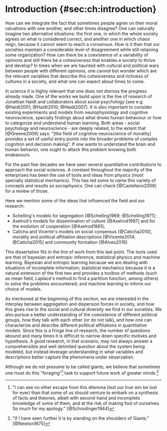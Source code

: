 
# Introduction {#sec:ch:introduction}

How can we integrate the fact that sometimes people agree on their moral valuations with one another, and other times disagree? One can naturally imagine two alternative situations: the first one, in which the whole society agrees on what is considered correct, and another one in which chaos reign, because it cannot seem to reach a consensus. How is it then that our societies maintain a considerable level of disagreement while still retaining some organization? How can there be a coexistence of a variability of opinions and still there be a cohesiveness that enables a society to thrive and develop? In times when we are haunted with cultural and political wars between people with different opinions, one cannot but wonder which are the relevant variables that describe this cohesiveness and richness of cultures in a society, and what one can expect about times to come.

In science it is highly relevant that one does not dismiss the progress already made. One of the works we build upon is the line of research of Jonathan Haidt and collaborators about social psychology [see e.g. @Haidt2001; @Haidt2010; @Haidt2007]. It is also important to consider existing experiments and models from neurophysiology and cognitive neuroscience, specially findings about what drives human behaviour or how to categorize and understand human learning. Both areas - social psychology and neuroscience - are deeply related, to the extent that [@Greene2009] says: "[the field of cognitive neuroscience of morality] provides a set of useful entry points into the broader problems of complex cognition and decision making". If one wants to understand the brain and human behavior, one ought to attack this problem knowing both endeavours.

For the past few decades we have seen several quantitative contributions to approach the social sciences. A constant throughout the majority of the enterprises has been the use of tools and ideas from physics (most specially statistical mechanics). This has led some to name this variety of concepts and results as _sociophysics_. One can check [@Castellano2009] for a review of those.

Here we mention some of the ideas that influenced the field and our research:

- Schelling's models for segregation [@Schelling1969; @Schelling1971];
- Axelrod's models for dissemination of culture [@Axelrod1997] and for the evolution of cooperation [@Axelrod1981];
- Caticha and Vicente's models on social consensus [@Caticha2010], morality and political affiliation descriptions [@Vicente2014; @Caticha2015] and community formation [@Alves2016]

This dissertation fits in the line of work from this last point. The tools used are that of bayesian and entropic inference, statistical physics and machine learning. Bayesian and entropic learning because we are dealing with situations of incomplete information; statistical mechanics because it is a natural extension of the first two and provides a toolbox of methods (such as mean field, Laplace's method to find a partition function, among others) to solve the problems encountered; and machine learning to inform our choice of models.

As mentioned at the beginning of this section, we are interested in the interplay between aggregation and dispersion forces in society, and how this gives rise to the social and cultural diversity we find in our societies. We also pursue a better understanding of the coexistence of different political groups, how they talk with each other (or do not talk), and how one can characterize and describe different political affiliations in quantitative models. Since this is a fringe line of research, the number of questions abound and many times it is difficult to narrow down specific motives and hypothesis. A good research, in that scenario, may not always answer a comprehensible and well delimited question about the system being modeled, but instead leverage understanding in what variables and descriptions better capture the phenomena under observation.

Although we do not presume to be called giants, we believe that sometimes one must do this "foraging"[^schroedinger] task to support future work of greater minds.[^newton]

[^newton]:

    "If I have seen further it is by standing on the shoulders of Giants."[@Newton1675]

[^schroedinger]:

    "I can see no other escape from this dilemma (lest our true aim be lost for ever) than that some of us should venture to embark on a synthesis of facts and theories, albeit with second-hand and incomplete knowledge of some of them, and at the risk of making fool of ourselves. So much for my apology." [@Schrodinger1944]
